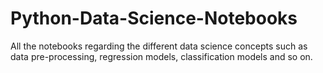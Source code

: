 # Python-Data-Science-Notebooks
All the notebooks regarding the different data science concepts such as data pre-processing, regression models, classification models and so on.
